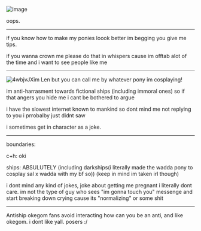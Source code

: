 ![image](https://github.com/LenoLen/LenoLen/assets/155751119/214d426b-bf44-4559-a546-89cadb484095)

oops.
***
if you know how to make my ponies loook better im begging you give me tips. 

if you wanna crown me please do that in whispers cause im offtab alot of the time and i want to see people like me 
***
![4wbjvJX](https://github.com/LenoLen/LenoLen/assets/155751119/95e7b2c4-d218-4919-8c74-2a73e3576b48)im Len but you can call me by whatever pony im cosplaying!

im anti-harrasment towards  fictional ships (including immoral ones) so if that angers you hide me i cant be bothered to argue

i have the slowest internet known to mankind so dont mind me not replying to you i prrobalby just didnt saw

i sometimes get in character as a joke.
***
boundaries:

c+h: oki

ships: ABSULUTELY (including darkships(i literally made the wadda pony to cosplay sal x wadda with my bf so)) (keep in mind im taken irl though)

i dont mind any kind of jokes, joke about getting me pregnant i literally dont care. im not the type of guy who sees "im gonna touch you" messenge and start breaking down crying cause its "normalizing" or some shit
***
Antiship okegom fans avoid interacting how can you be an anti, and like okegom. i dont like yall. posers :/

